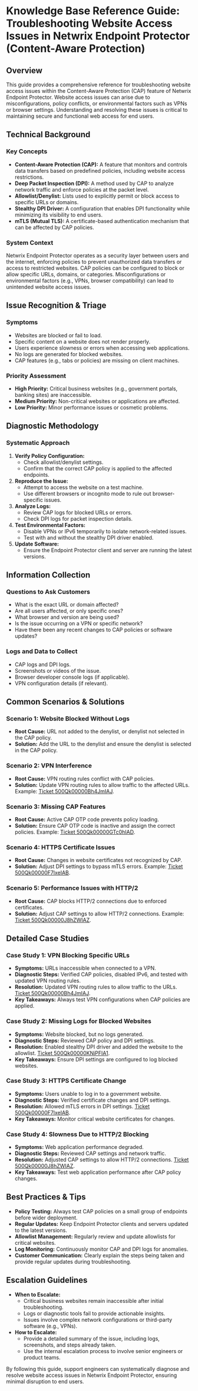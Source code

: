 # Knowledge Base Reference Guide: Troubleshooting Website Access Issues in Netwrix Endpoint Protector (Content-Aware Protection)

## Overview
This guide provides a comprehensive reference for troubleshooting website access issues within the Content-Aware Protection (CAP) feature of Netwrix Endpoint Protector. Website access issues can arise due to misconfigurations, policy conflicts, or environmental factors such as VPNs or browser settings. Understanding and resolving these issues is critical to maintaining secure and functional web access for end users.

## Technical Background
### Key Concepts
- **Content-Aware Protection (CAP):** A feature that monitors and controls data transfers based on predefined policies, including website access restrictions.
- **Deep Packet Inspection (DPI):** A method used by CAP to analyze network traffic and enforce policies at the packet level.
- **Allowlist/Denylist:** Lists used to explicitly permit or block access to specific URLs or domains.
- **Stealthy DPI Driver:** A configuration that enables DPI functionality while minimizing its visibility to end users.
- **mTLS (Mutual TLS):** A certificate-based authentication mechanism that can be affected by CAP policies.

### System Context
Netwrix Endpoint Protector operates as a security layer between users and the internet, enforcing policies to prevent unauthorized data transfers or access to restricted websites. CAP policies can be configured to block or allow specific URLs, domains, or categories. Misconfigurations or environmental factors (e.g., VPNs, browser compatibility) can lead to unintended website access issues.

## Issue Recognition & Triage
### Symptoms
- Websites are blocked or fail to load.
- Specific content on a website does not render properly.
- Users experience slowness or errors when accessing web applications.
- No logs are generated for blocked websites.
- CAP features (e.g., tabs or policies) are missing on client machines.

### Priority Assessment
- **High Priority:** Critical business websites (e.g., government portals, banking sites) are inaccessible.
- **Medium Priority:** Non-critical websites or applications are affected.
- **Low Priority:** Minor performance issues or cosmetic problems.

## Diagnostic Methodology
### Systematic Approach
1. **Verify Policy Configuration:**
   - Check allowlist/denylist settings.
   - Confirm that the correct CAP policy is applied to the affected endpoints.
2. **Reproduce the Issue:**
   - Attempt to access the website on a test machine.
   - Use different browsers or incognito mode to rule out browser-specific issues.
3. **Analyze Logs:**
   - Review CAP logs for blocked URLs or errors.
   - Check DPI logs for packet inspection details.
4. **Test Environmental Factors:**
   - Disable VPNs or IPv6 temporarily to isolate network-related issues.
   - Test with and without the stealthy DPI driver enabled.
5. **Update Software:**
   - Ensure the Endpoint Protector client and server are running the latest versions.

## Information Collection
### Questions to Ask Customers
- What is the exact URL or domain affected?
- Are all users affected, or only specific ones?
- What browser and version are being used?
- Is the issue occurring on a VPN or specific network?
- Have there been any recent changes to CAP policies or software updates?

### Logs and Data to Collect
- CAP logs and DPI logs.
- Screenshots or videos of the issue.
- Browser developer console logs (if applicable).
- VPN configuration details (if relevant).

## Common Scenarios & Solutions
### Scenario 1: Website Blocked Without Logs
- **Root Cause:** URL not added to the denylist, or denylist not selected in the CAP policy.
- **Solution:** Add the URL to the denylist and ensure the denylist is selected in the CAP policy.

### Scenario 2: VPN Interference
- **Root Cause:** VPN routing rules conflict with CAP policies.
- **Solution:** Update VPN routing rules to allow traffic to the affected URLs. Example: [Ticket 500Qk00000Bh4JmIAJ](https://nwxcorp.lightning.force.com/lightning/r/Case/500Qk00000Bh4JmIAJ/view).

### Scenario 3: Missing CAP Features
- **Root Cause:** Active CAP OTP code prevents policy loading.
- **Solution:** Ensure CAP OTP code is inactive and assign the correct policies. Example: [Ticket 500Qk00000GTc0hIAD](https://nwxcorp.lightning.force.com/lightning/r/Case/500Qk00000GTc0hIAD/view).

### Scenario 4: HTTPS Certificate Issues
- **Root Cause:** Changes in website certificates not recognized by CAP.
- **Solution:** Adjust DPI settings to bypass mTLS errors. Example: [Ticket 500Qk00000F7lxeIAB](https://nwxcorp.lightning.force.com/lightning/r/Case/500Qk00000F7lxeIAB/view).

### Scenario 5: Performance Issues with HTTP/2
- **Root Cause:** CAP blocks HTTP/2 connections due to enforced certificates.
- **Solution:** Adjust CAP settings to allow HTTP/2 connections. Example: [Ticket 500Qk00000J8hZWIAZ](https://nwxcorp.lightning.force.com/lightning/r/Case/500Qk00000J8hZWIAZ/view).

## Detailed Case Studies
### Case Study 1: VPN Blocking Specific URLs
- **Symptoms:** URLs inaccessible when connected to a VPN.
- **Diagnostic Steps:** Verified CAP policies, disabled IPv6, and tested with updated VPN routing rules.
- **Resolution:** Updated VPN routing rules to allow traffic to the URLs. [Ticket 500Qk00000Bh4JmIAJ](https://nwxcorp.lightning.force.com/lightning/r/Case/500Qk00000Bh4JmIAJ/view).
- **Key Takeaways:** Always test VPN configurations when CAP policies are applied.

### Case Study 2: Missing Logs for Blocked Websites
- **Symptoms:** Website blocked, but no logs generated.
- **Diagnostic Steps:** Reviewed CAP policy and DPI settings.
- **Resolution:** Enabled stealthy DPI driver and added the website to the allowlist. [Ticket 500Qk00000KNjPFIA1](https://nwxcorp.lightning.force.com/lightning/r/Case/500Qk00000KNjPFIA1/view).
- **Key Takeaways:** Ensure DPI settings are configured to log blocked websites.

### Case Study 3: HTTPS Certificate Change
- **Symptoms:** Users unable to log in to a government website.
- **Diagnostic Steps:** Verified certificate changes and DPI settings.
- **Resolution:** Allowed mTLS errors in DPI settings. [Ticket 500Qk00000F7lxeIAB](https://nwxcorp.lightning.force.com/lightning/r/Case/500Qk00000F7lxeIAB/view).
- **Key Takeaways:** Monitor critical website certificates for changes.

### Case Study 4: Slowness Due to HTTP/2 Blocking
- **Symptoms:** Web application performance degraded.
- **Diagnostic Steps:** Reviewed CAP settings and network traffic.
- **Resolution:** Adjusted CAP settings to allow HTTP/2 connections. [Ticket 500Qk00000J8hZWIAZ](https://nwxcorp.lightning.force.com/lightning/r/Case/500Qk00000J8hZWIAZ/view).
- **Key Takeaways:** Test web application performance after CAP policy changes.

## Best Practices & Tips
- **Policy Testing:** Always test CAP policies on a small group of endpoints before wider deployment.
- **Regular Updates:** Keep Endpoint Protector clients and servers updated to the latest versions.
- **Allowlist Management:** Regularly review and update allowlists for critical websites.
- **Log Monitoring:** Continuously monitor CAP and DPI logs for anomalies.
- **Customer Communication:** Clearly explain the steps being taken and provide regular updates during troubleshooting.

## Escalation Guidelines
- **When to Escalate:**
  - Critical business websites remain inaccessible after initial troubleshooting.
  - Logs or diagnostic tools fail to provide actionable insights.
  - Issues involve complex network configurations or third-party software (e.g., VPNs).
- **How to Escalate:**
  - Provide a detailed summary of the issue, including logs, screenshots, and steps already taken.
  - Use the internal escalation process to involve senior engineers or product teams.

By following this guide, support engineers can systematically diagnose and resolve website access issues in Netwrix Endpoint Protector, ensuring minimal disruption to end users.